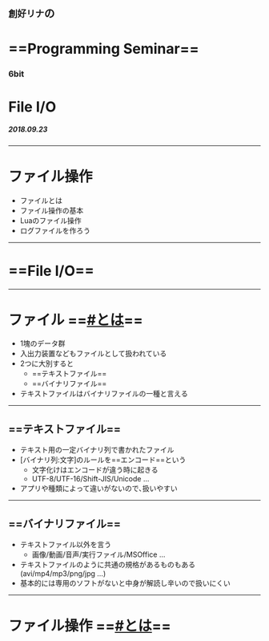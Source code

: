 <!-- $theme: gaia -->


## `創好リナ`の
# ==Programming Seminar==
### 6bit 
# File I/O
##### 2018.09.23

---

# ファイル操作
- ファイルとは
- ファイル操作の基本
- Luaのファイル操作
- ログファイルを作ろう

---

# ==File I/O==

---

# ファイル ==<u>#とは</u>==

- 1塊のデータ群
- 入出力装置などもファイルとして扱われている
- 2つに大別すると
  - ==テキストファイル==
  - ==バイナリファイル==
- テキストファイルはバイナリファイルの一種と言える

---

## ==テキストファイル==
- テキスト用の一定バイナリ列で書かれたファイル
- [バイナリ列:文字]のルールを==エンコード==という
  - 文字化けはエンコードが違う時に起きる
  - UTF-8/UTF-16/Shift-JIS/Unicode  ...
- アプリや種類によって違いがないので､扱いやすい

---

## ==バイナリファイル==

- テキストファイル以外を言う
  - 画像/動画/音声/実行ファイル/MSOffice ...
- テキストファイルのように共通の規格があるものもある(avi/mp4/mp3/png/jpg ...)
- 基本的には専用のソフトがないと中身が解読し辛いので扱いにくい

---

# ファイル操作 ==<u>#とは</u>==

